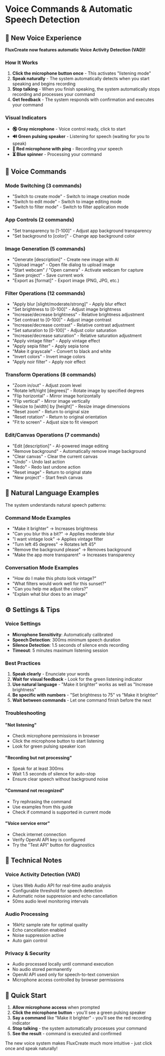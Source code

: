 # Voice Commands & Automatic Speech Detection

## 🎤 New Voice Experience

**FluxCreate now features automatic Voice Activity Detection (VAD)!**

### How It Works

1. **Click the microphone button once** - This activates "listening mode"
2. **Speak naturally** - The system automatically detects when you start speaking and begins recording
3. **Stop talking** - When you finish speaking, the system automatically stops recording and processes your command
4. **Get feedback** - The system responds with confirmation and executes your command

### Visual Indicators

- **🔇 Gray microphone** - Voice control ready, click to start
- **🔊 Green pulsing speaker** - Listening for speech (waiting for you to speak)
- **🔴 Red microphone with ping** - Recording your speech
- **⏳ Blue spinner** - Processing your command

## 🎯 Voice Commands

### Mode Switching (3 commands)
- "Switch to create mode" - Switch to image creation mode
- "Switch to edit mode" - Switch to image editing mode  
- "Switch to filter mode" - Switch to filter application mode

### App Controls (2 commands)
- "Set transparency to [1-100]" - Adjust app background transparency
- "Set background to [color]" - Change app background color

### Image Generation (5 commands)
- "Generate [description]" - Create new image with AI
- "Upload image" - Open file dialog to upload image
- "Start webcam" / "Open camera" - Activate webcam for capture
- "Save project" - Save current work
- "Export as [format]" - Export image (PNG, JPG, etc.)

### Filter Operations (12 commands)
- "Apply blur [slight/moderate/strong]" - Apply blur effect
- "Set brightness to [0-100]" - Adjust image brightness
- "Increase/decrease brightness" - Relative brightness adjustment
- "Set contrast to [0-100]" - Adjust image contrast
- "Increase/decrease contrast" - Relative contrast adjustment
- "Set saturation to [0-100]" - Adjust color saturation
- "Increase/decrease saturation" - Relative saturation adjustment
- "Apply vintage filter" - Apply vintage effect
- "Apply sepia filter" - Apply sepia tone
- "Make it grayscale" - Convert to black and white
- "Invert colors" - Invert image colors
- "Apply noir filter" - Apply noir effect

### Transform Operations (8 commands)
- "Zoom in/out" - Adjust zoom level
- "Rotate left/right [degrees]" - Rotate image by specified degrees
- "Flip horizontal" - Mirror image horizontally
- "Flip vertical" - Mirror image vertically
- "Resize to [width] by [height]" - Resize image dimensions
- "Reset zoom" - Return to original size
- "Reset rotation" - Return to original orientation
- "Fit to screen" - Adjust size to fit viewport

### Edit/Canvas Operations (7 commands)
- "Edit [description]" - AI-powered image editing
- "Remove background" - Automatically remove image background
- "Clear canvas" - Clear the current canvas
- "Undo" - Undo last action
- "Redo" - Redo last undone action
- "Reset image" - Return to original state
- "New project" - Start fresh canvas

## 🎵 Natural Language Examples

The system understands natural speech patterns:

### Command Mode Examples
- "Make it brighter" → Increases brightness
- "Can you blur this a bit?" → Applies moderate blur
- "I want vintage look" → Applies vintage filter
- "Turn left 45 degrees" → Rotates left 45°
- "Remove the background please" → Removes background
- "Make the app more transparent" → Increases transparency

### Conversation Mode Examples
- "How do I make this photo look vintage?"
- "What filters would work well for this sunset?"
- "Can you help me adjust the colors?"
- "Explain what blur does to an image"

## ⚙️ Settings & Tips

### Voice Settings
- **Microphone Sensitivity**: Automatically calibrated
- **Speech Detection**: 300ms minimum speech duration
- **Silence Detection**: 1.5 seconds of silence ends recording
- **Timeout**: 5 minutes maximum listening session

### Best Practices
1. **Speak clearly** - Enunciate your words
2. **Wait for visual feedback** - Look for the green listening indicator
3. **Use natural language** - "Make it brighter" works as well as "Increase brightness"
4. **Be specific with numbers** - "Set brightness to 75" vs "Make it brighter"
5. **Wait between commands** - Let one command finish before the next

### Troubleshooting

#### "Not listening"
- Check microphone permissions in browser
- Click the microphone button to start listening
- Look for green pulsing speaker icon

#### "Recording but not processing"
- Speak for at least 300ms
- Wait 1.5 seconds of silence for auto-stop
- Ensure clear speech without background noise

#### "Command not recognized"
- Try rephrasing the command
- Use examples from this guide
- Check if command is supported in current mode

#### "Voice service error"
- Check internet connection
- Verify OpenAI API key is configured
- Try the "Test API" button for diagnostics

## 🔧 Technical Notes

### Voice Activity Detection (VAD)
- Uses Web Audio API for real-time audio analysis
- Configurable threshold for speech detection
- Automatic noise suppression and echo cancellation
- 50ms audio level monitoring intervals

### Audio Processing
- 16kHz sample rate for optimal quality
- Echo cancellation enabled
- Noise suppression active
- Auto gain control

### Privacy & Security
- Audio processed locally until command execution
- No audio stored permanently
- OpenAI API used only for speech-to-text conversion
- Microphone access controlled by browser permissions

## 🚀 Quick Start

1. **Allow microphone access** when prompted
2. **Click the microphone button** - you'll see a green pulsing speaker
3. **Say a command** like "Make it brighter" - you'll see the red recording indicator
4. **Stop talking** - the system automatically processes your command
5. **See the result** - command is executed and confirmed

The new voice system makes FluxCreate much more intuitive - just click once and speak naturally! 